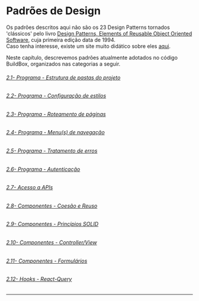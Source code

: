 # Padrões de Design

Os padrões descritos aqui não são os 23 Design Patterns tornados 'clássicos' pelo livro [Design Patterns, Elements of Reusable Object Oriented Software](https://www.amazon.com/Design-Patterns-Elements-Reusable-Object-Oriented/dp/0201633612), cuja primeira edição data de 1994.<br>
Caso tenha interesse, existe um site muito didático sobre eles [aqui](https://refactoring.guru/design-patterns).

Neste capítulo, descrevemos padrões atualmente adotados no código BuildBox, organizados nas categorias a seguir.

###### [2.1- Programa - Estrutura de pastas do projeto]()<br>
###### [2.2- Programa - Configuração de estilos]()<br>
###### [2.3- Programa - Roteamento de páginas]()<br>
###### [2.4- Programa - Menu(s) de navegação]()<br>
###### [2.5- Programa - Tratamento de erros]()<br>
###### [2.6- Programa - Autenticação]()<br>
###### [2.7- Acesso a APIs]()<br>
###### [2.8- Componentes - Coesão e Reuso]()<br>
###### [2.9- Componentes - Princípios SOLID]()<br>
###### [2.10- Componentes - Controller/View]()<br>
###### [2.11- Componentes - Formulários]()<br>
###### [2.12- Hooks - React-Query]()<br>

***
